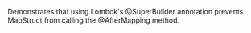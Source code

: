 Demonstrates that using Lombok's @SuperBuilder annotation prevents MapStruct from calling the @AfterMapping method.